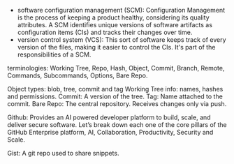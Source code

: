 - software configuration management (SCM): 
  Configuration Management is the process of keeping a product healthy,
  considering its quality attributes. A SCM identifies unique versions 
  of software artifacts as configuration items (CIs) and tracks their
  changes over time.
- version control system (VCS):
  This sort of software keeps track of every version of the files,
  making it easier to control the CIs. It's part of the responsibilities
  of a SCM.

terminologies: Working Tree, Repo, Hash, Object, Commit, Branch, Remote,
Commands, Subcommands, Options, Bare Repo.

Object types: blob, tree, commit and tag
Working Tree info: names, hashes and permissions.
Commit: A version of the tree.
Tag: Name attached to the commit.
Bare Repo: The central repository. Receives changes only via push.


Github: Provides an AI powered developer platform to build, scale, and deliver
secure software. Let’s break down each one of the core pillars of the GitHub
Enterprise platform, AI, Collaboration, Productivity, Security and Scale.

Gist: A git repo used to share snippets.

